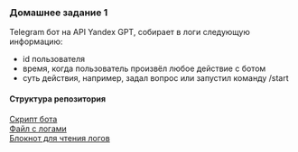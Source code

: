 ### Домашнее задание 1
Telegram бот на API Yandex GPT, собирает в логи следующую информацию:
- id пользователя
- время, когда пользователь произвёл любое действие с ботом
- суть действия, например, задал вопрос или запустил команду /start

#### Структура репозитория
[Скрипт бота](https://github.com/Vendor62/MIPT_practice/blob/main/homework/de_2/bot_02.py)<br>
[Файл с логами](https://github.com/Vendor62/MIPT_practice/blob/main/homework/de_2/user_actions.csv)<br>
[Блокнот для чтения логов](https://github.com/Vendor62/MIPT_practice/blob/main/homework/de_2/read_logs.ipynb)<br>